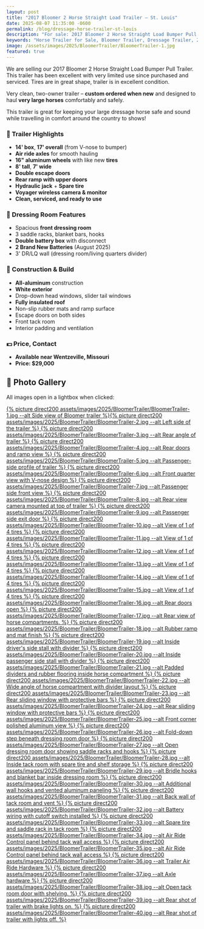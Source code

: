 ```yaml
---
layout: post
title: "2017 Bloomer 2 Horse Straight Load Trailer – St. Louis"
date: 2025-08-07 11:35:00 -0600
permalink: /blog/dressage-horse-trailer-st-louis
description: "For sale: 2017 Bloomer 2 Horse Straight Load Bumper Pull Trailer. Clean, one-owner trailer with air ride axles, aluminum construction, and premium features. Available near St. Louis, MO."
keywords: "Horse Trailer for Sale, Bloomer Trailer, Dressage Trailer, 2 Horse Straight Load, Horse Trailer St Louis, Morrison Equestrian Center, Natalie Hammond, Premium Horse Trailer, Air Ride Horse Trailer, Bumper Pull Trailer"
image: /assets/images/2025/BloomerTrailer/BloomerTrailer-1.jpg
featured: true
---
```


We are selling our 2017 Bloomer 2 Horse Straight Load Bumper Pull Trailer. This trailer has been excellent with very limited use since purchased and serviced. Tires are in great shape, trailer is in excellent condition.

Very clean, two-owner trailer – **custom ordered when new** and designed to haul **very large horses** comfortably and safely.

This trailer is great for keeping your large dressage horse safe and sound while travelling in comfort around the country to shows!

### 🐴 Trailer Highlights

- **14' box**, **17' overall** (from V-nose to bumper)
- **Air ride axles** for smooth hauling
- **16" aluminum wheels** with like new **tires**
- **8' tall**, **7' wide**
- **Double escape doors**
- **Rear ramp with upper doors**
- **Hydraulic jack** + **Spare tire**
- **Voyager wireless camera & monitor**
- **Clean, serviced, and ready to use**

### 🚪 Dressing Room Features

- Spacious **front dressing room**
- 3 saddle racks, blanket bars, hooks
- **Double battery box** with disconnect
- **2 Brand New Batteries** (August 2025)
- 3' DR/LQ wall (dressing room/living quarters divider)

### 🔧 Construction & Build

- **All-aluminum** construction
- **White exterior**
- Drop-down head windows, slider tail windows
- **Fully insulated roof**
- Non-slip rubber mats and ramp surface
- Escape doors on both sides
- Front tack room
- Interior padding and ventilation

### 💵 Price, Contact

- **Available near Wentzeville, Missouri**
- **Price: $29,000**

## 📸 Photo Gallery

All images open in a lightbox when clicked:

<a href="{% picture direct assets/images/2025/BloomerTrailer/BloomerTrailer-1.jpg %}" data-lightbox="BloomerTrailer" data-title="Side view of Bloomer trailer">{% picture direct200 assets/images/2025/BloomerTrailer/BloomerTrailer-1.jpg --alt Side view of Bloomer trailer %}</a><a href="{% picture direct assets/images/2025/BloomerTrailer/BloomerTrailer-2.jpg %}" data-lightbox="BloomerTrailer" data-title="Left side of the trailer">{% picture direct200 assets/images/2025/BloomerTrailer/BloomerTrailer-2.jpg --alt Left side of the trailer %}</a><a href="{% picture direct assets/images/2025/BloomerTrailer/BloomerTrailer-3.jpg %}" data-lightbox="BloomerTrailer" data-title="Rear angle of trailer"> {% picture direct200 assets/images/2025/BloomerTrailer/BloomerTrailer-3.jpg --alt Rear angle of trailer %}</a><a href="{% picture direct assets/images/2025/BloomerTrailer/BloomerTrailer-4.jpg %}" data-lightbox="BloomerTrailer" data-title="Rear doors and ramp view"> {% picture direct200 assets/images/2025/BloomerTrailer/BloomerTrailer-4.jpg --alt Rear doors and ramp view %}</a><a href="{% picture direct assets/images/2025/BloomerTrailer/BloomerTrailer-5.jpg %}" data-lightbox="BloomerTrailer" data-title="Passenger-side profile of trailer"> {% picture direct200 assets/images/2025/BloomerTrailer/BloomerTrailer-5.jpg --alt Passenger-side profile of trailer %}</a><a href="{% picture direct assets/images/2025/BloomerTrailer/BloomerTrailer-6.jpg %}" data-lightbox="BloomerTrailer" data-title="Front quarter view with V-nose design"> {% picture direct200 assets/images/2025/BloomerTrailer/BloomerTrailer-6.jpg --alt Front quarter view with V-nose design %}</a><a href="{% picture direct assets/images/2025/BloomerTrailer/BloomerTrailer-7.jpg %}" data-lightbox="BloomerTrailer" data-title="Passenger side front view"> {% picture direct200 assets/images/2025/BloomerTrailer/BloomerTrailer-7.jpg --alt Passenger side front view %}</a><a href="{% picture direct assets/images/2025/BloomerTrailer/BloomerTrailer-8.jpg %}" data-lightbox="BloomerTrailer" data-title="Rear view camera mounted at top of trailer"> {% picture direct200 assets/images/2025/BloomerTrailer/BloomerTrailer-8.jpg --alt Rear view camera mounted at top of trailer %}</a><a href="{% picture direct assets/images/2025/BloomerTrailer/BloomerTrailer-9.jpg %}" data-lightbox="BloomerTrailer" data-title="Passenger side exit door"> {% picture direct200 assets/images/2025/BloomerTrailer/BloomerTrailer-9.jpg --alt Passenger side exit door %}</a><a href="{% picture direct assets/images/2025/BloomerTrailer/BloomerTrailer-10.jpg %}" data-lightbox="BloomerTrailer" data-title="View of 1 of 4 tires"> {% picture direct200 assets/images/2025/BloomerTrailer/BloomerTrailer-10.jpg --alt View of 1 of 4 tires %}</a><a href="{% picture direct assets/images/2025/BloomerTrailer/BloomerTrailer-11.jpg %}" data-lightbox="BloomerTrailer" data-title="View of 1 of 4 tires"> {% picture direct200 assets/images/2025/BloomerTrailer/BloomerTrailer-11.jpg --alt View of 1 of 4 tires %}</a><a href="{% picture direct assets/images/2025/BloomerTrailer/BloomerTrailer-12.jpg %}" data-lightbox="BloomerTrailer" data-title="View of 1 of 4 tires"> {% picture direct200 assets/images/2025/BloomerTrailer/BloomerTrailer-12.jpg --alt View of 1 of 4 tires %}</a><a href="{% picture direct assets/images/2025/BloomerTrailer/BloomerTrailer-13.jpg %}" data-lightbox="BloomerTrailer" data-title="View of 1 of 4 tires"> {% picture direct200 assets/images/2025/BloomerTrailer/BloomerTrailer-13.jpg --alt View of 1 of 4 tires %}</a><a href="{% picture direct assets/images/2025/BloomerTrailer/BloomerTrailer-14.jpg %}" data-lightbox="BloomerTrailer" data-title="View of 1 of 4 tires"> {% picture direct200 assets/images/2025/BloomerTrailer/BloomerTrailer-14.jpg --alt View of 1 of 4 tires %}</a><a href="{% picture direct assets/images/2025/BloomerTrailer/BloomerTrailer-15.jpg %}" data-lightbox="BloomerTrailer" data-title="View of 1 of 4 tires"> {% picture direct200 assets/images/2025/BloomerTrailer/BloomerTrailer-15.jpg --alt View of 1 of 4 tires %}</a><a href="{% picture direct assets/images/2025/BloomerTrailer/BloomerTrailer-16.jpg %}" data-lightbox="BloomerTrailer" data-title="Rear doors open"> {% picture direct200 assets/images/2025/BloomerTrailer/BloomerTrailer-16.jpg --alt Rear doors open %}</a><a href="{% picture direct assets/images/2025/BloomerTrailer/BloomerTrailer-17.jpg %}" data-lightbox="BloomerTrailer" data-title="Rear view of horse compartments."> {% picture direct200 assets/images/2025/BloomerTrailer/BloomerTrailer-17.jpg --alt Rear view of horse compartments. %}</a><a href="{% picture direct assets/images/2025/BloomerTrailer/BloomerTrailer-18.jpg %}" data-lightbox="BloomerTrailer" data-title="Rubber ramp and mat finish"> {% picture direct200 assets/images/2025/BloomerTrailer/BloomerTrailer-18.jpg --alt Rubber ramp and mat finish %}</a><a href="{% picture direct assets/images/2025/BloomerTrailer/BloomerTrailer-19.jpg %}" data-lightbox="BloomerTrailer" data-title="Inside driver's side stall with divider"> {% picture direct200 assets/images/2025/BloomerTrailer/BloomerTrailer-19.jpg --alt Inside driver's side stall with divider %}</a><a href="{% picture direct assets/images/2025/BloomerTrailer/BloomerTrailer-20.jpg %}" data-lightbox="BloomerTrailer" data-title="Inside passenger side stall with divider"> {% picture direct200 assets/images/2025/BloomerTrailer/BloomerTrailer-20.jpg --alt Inside passenger side stall with divider %}</a><a href="{% picture direct assets/images/2025/BloomerTrailer/BloomerTrailer-21.jpg %}" data-lightbox="BloomerTrailer" data-title="Padded dividers and rubber flooring inside horse compartment"> {% picture direct200 assets/images/2025/BloomerTrailer/BloomerTrailer-21.jpg --alt Padded dividers and rubber flooring inside horse compartment %}</a><a href="{% picture direct assets/images/2025/BloomerTrailer/BloomerTrailer-22.jpg %}" data-lightbox="BloomerTrailer" data-title="Wide angle of horse compartment with divider layout"> {% picture direct200 assets/images/2025/BloomerTrailer/BloomerTrailer-22.jpg --alt Wide angle of horse compartment with divider layout %}</a><a href="{% picture direct assets/images/2025/BloomerTrailer/BloomerTrailer-23.jpg %}" data-lightbox="BloomerTrailer" data-title="Rear sliding window with protective bars"> {% picture direct200 assets/images/2025/BloomerTrailer/BloomerTrailer-23.jpg --alt Rear sliding window with protective bars %}</a><a href="{% picture direct assets/images/2025/BloomerTrailer/BloomerTrailer-24.jpg %}" data-lightbox="BloomerTrailer" data-title="Rear sliding window with protective bars"> {% picture direct200 assets/images/2025/BloomerTrailer/BloomerTrailer-24.jpg --alt Rear sliding window with protective bars %}</a><a href="{% picture direct assets/images/2025/BloomerTrailer/BloomerTrailer-25.jpg %}" data-lightbox="BloomerTrailer" data-title="Front corner polished aluminum view"> {% picture direct200 assets/images/2025/BloomerTrailer/BloomerTrailer-25.jpg --alt Front corner polished aluminum view %}</a><a href="{% picture direct assets/images/2025/BloomerTrailer/BloomerTrailer-26.jpg %}" data-lightbox="BloomerTrailer" data-title="Fold-down step beneath dressing room door"> {% picture direct200 assets/images/2025/BloomerTrailer/BloomerTrailer-26.jpg --alt Fold-down step beneath dressing room door %}</a><a href="{% picture direct assets/images/2025/BloomerTrailer/BloomerTrailer-27.jpg %}" data-lightbox="BloomerTrailer" data-title="Open dressing room door showing saddle racks and hooks"> {% picture direct200 assets/images/2025/BloomerTrailer/BloomerTrailer-27.jpg --alt Open dressing room door showing saddle racks and hooks %}</a><a href="{% picture direct assets/images/2025/BloomerTrailer/BloomerTrailer-28.jpg %}" data-lightbox="BloomerTrailer" data-title="Inside tack room with spare tire and shelf storage"> {% picture direct200 assets/images/2025/BloomerTrailer/BloomerTrailer-28.jpg --alt Inside tack room with spare tire and shelf storage %}</a><a href="{% picture direct assets/images/2025/BloomerTrailer/BloomerTrailer-29.jpg %}" data-lightbox="BloomerTrailer" data-title="Bridle hooks and blanket bar inside dressing room"> {% picture direct200 assets/images/2025/BloomerTrailer/BloomerTrailer-29.jpg --alt Bridle hooks and blanket bar inside dressing room %}</a><a href="{% picture direct assets/images/2025/BloomerTrailer/BloomerTrailer-30.jpg %}" data-lightbox="BloomerTrailer" data-title="Additional wall hooks and vented aluminum paneling"> {% picture direct200 assets/images/2025/BloomerTrailer/BloomerTrailer-30.jpg --alt Additional wall hooks and vented aluminum paneling %}</a><a href="{% picture direct assets/images/2025/BloomerTrailer/BloomerTrailer-31.jpg %}" data-lightbox="BloomerTrailer" data-title="Back wall of tack room and vent"> {% picture direct200 assets/images/2025/BloomerTrailer/BloomerTrailer-31.jpg --alt Back wall of tack room and vent %}</a><a href="{% picture direct assets/images/2025/BloomerTrailer/BloomerTrailer-32.jpg %}" data-lightbox="BloomerTrailer" data-title="Battery wiring with cutoff switch installed"> {% picture direct200 assets/images/2025/BloomerTrailer/BloomerTrailer-32.jpg --alt Battery wiring with cutoff switch installed %}</a><a href="{% picture direct assets/images/2025/BloomerTrailer/BloomerTrailer-33.jpg %}" data-lightbox="BloomerTrailer" data-title="Spare tire and saddle rack in tack room"> {% picture direct200 assets/images/2025/BloomerTrailer/BloomerTrailer-33.jpg --alt Spare tire and saddle rack in tack room %}</a><a href="{% picture direct assets/images/2025/BloomerTrailer/BloomerTrailer-34.jpg %}" data-lightbox="BloomerTrailer" data-title="Air Ride Control panel behind tack wall access"> {% picture direct200 assets/images/2025/BloomerTrailer/BloomerTrailer-34.jpg --alt Air Ride Control panel behind tack wall access %}</a><a href="{% picture direct assets/images/2025/BloomerTrailer/BloomerTrailer-35.jpg %}" data-lightbox="BloomerTrailer" data-title="Air Ride Control panel behind tack wall access"> {% picture direct200 assets/images/2025/BloomerTrailer/BloomerTrailer-35.jpg --alt Air Ride Control panel behind tack wall access %}</a><a href="{% picture direct assets/images/2025/BloomerTrailer/BloomerTrailer-36.jpg %}" data-lightbox="BloomerTrailer" data-title="Trailer Air Ride Hardware"> {% picture direct200 assets/images/2025/BloomerTrailer/BloomerTrailer-36.jpg --alt Trailer Air Ride Hardware %}</a><a href="{% picture direct assets/images/2025/BloomerTrailer/BloomerTrailer-37.jpg %}" data-lightbox="BloomerTrailer" data-title="Axle hardware"> {% picture direct200 assets/images/2025/BloomerTrailer/BloomerTrailer-37.jpg --alt Axle hardware %}</a><a href="{% picture direct assets/images/2025/BloomerTrailer/BloomerTrailer-38.jpg %}" data-lightbox="BloomerTrailer" data-title="Open tack room door with shelving."> {% picture direct200 assets/images/2025/BloomerTrailer/BloomerTrailer-38.jpg --alt Open tack room door with shelving. %}</a><a href="{% picture direct assets/images/2025/BloomerTrailer/BloomerTrailer-39.jpg %}" data-lightbox="BloomerTrailer" data-title="Rear shot of trailer with brake lights on."> {% picture direct200 assets/images/2025/BloomerTrailer/BloomerTrailer-39.jpg --alt Rear shot of trailer with brake lights on. %}</a><a href="{% picture direct assets/images/2025/BloomerTrailer/BloomerTrailer-40.jpg %}" data-lightbox="BloomerTrailer" data-title="Rear shot of trailer with lights off."> {% picture direct200 assets/images/2025/BloomerTrailer/BloomerTrailer-40.jpg --alt Rear shot of trailer with lights off. %}</a>
